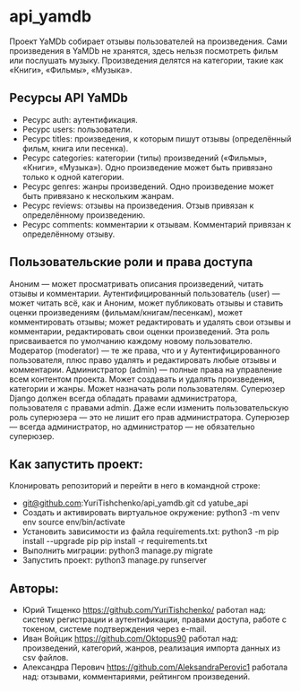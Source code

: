 # api_yamdb
Проект YaMDb собирает отзывы пользователей на произведения. Сами произведения в YaMDb не хранятся, здесь нельзя посмотреть фильм или послушать музыку.
Произведения делятся на категории, такие как «Книги», «Фильмы», «Музыка». 

## Ресурсы API YaMDb

- Ресурс auth: аутентификация.
- Ресурс users: пользователи.
- Ресурс titles: произведения, к которым пишут отзывы (определённый фильм, книга или песенка).
- Ресурс categories: категории (типы) произведений («Фильмы», «Книги», «Музыка»). Одно произведение может быть привязано только к одной категории.
- Ресурс genres: жанры произведений. Одно произведение может быть привязано к нескольким жанрам.
- Ресурс reviews: отзывы на произведения. Отзыв привязан к определённому произведению.
- Ресурс comments: комментарии к отзывам. Комментарий привязан к определённому отзыву.

## Пользовательские роли и права доступа

Аноним — может просматривать описания произведений, читать отзывы и комментарии.
Аутентифицированный пользователь (user) — может читать всё, как и Аноним, может публиковать отзывы и ставить оценки произведениям (фильмам/книгам/песенкам), может комментировать отзывы; может редактировать и удалять свои отзывы и комментарии, редактировать свои оценки произведений. Эта роль присваивается по умолчанию каждому новому пользователю.
Модератор (moderator) — те же права, что и у Аутентифицированного пользователя, плюс право удалять и редактировать любые отзывы и комментарии.
Администратор (admin) — полные права на управление всем контентом проекта. Может создавать и удалять произведения, категории и жанры. Может назначать роли пользователям.
Суперюзер Django должен всегда обладать правами администратора, пользователя с правами admin. Даже если изменить пользовательскую роль суперюзера — это не лишит его прав администратора. Суперюзер — всегда администратор, но администратор — не обязательно суперюзер.

## Как запустить проект:

Клонировать репозиторий и перейти в него в командной строке:
- git@github.com:YuriTishchenko/api_yamdb.git cd yatube_api
- Cоздать и активировать виртуальное окружение:
python3 -m venv env
source env/bin/activate
- Установить зависимости из файла requirements.txt:
python3 -m pip install --upgrade pip
pip install -r requirements.txt
- Выполнить миграции:
python3 manage.py migrate
- Запустить проект:
python3 manage.py runserver

## Авторы:

- Юрий Тищенко
https://github.com/YuriTishchenko/
работал над:
    систему регистрации и аутентификации,
    правами доступа,
    работе с токеном,
    системе подтверждения через e-mail.
- Иван Войцик
https://github.com/Oktopus90
работал над:
    произведений,
    категорий,
    жанров,
    реализация импорта данных из csv файлов.
- Александра Перович
https://github.com/AleksandraPerovic1
работала над:
    отзывами,
    комментариями,
    рейтингом произведений.
